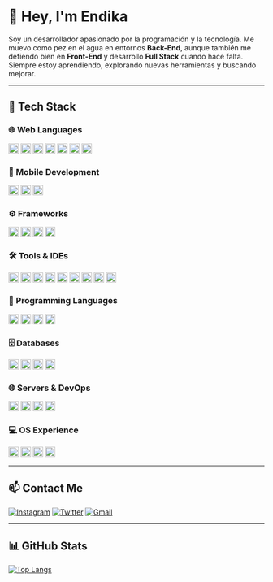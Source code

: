 <!--
**Endibra90/Endibra90** is a ✨ _special_ ✨ repository because its `README.md` appears on your GitHub profile.
-->

# 👋 Hey, I'm Endika

Soy un desarrollador apasionado por la programación y la tecnología. Me muevo como pez en el agua en entornos **Back-End**, aunque también me defiendo bien en **Front-End** y desarrollo **Full Stack** cuando hace falta. Siempre estoy aprendiendo, explorando nuevas herramientas y buscando mejorar.

---

## 🚀 Tech Stack

### 🌐 Web Languages
<p>
  <img src="https://cdn.jsdelivr.net/npm/simple-icons@v4/icons/javascript.svg?color=white" height="20"/>
  <img src="https://cdn.jsdelivr.net/npm/simple-icons@v4/icons/typescript.svg?color=white" height="20"/>
  <img src="https://cdn.jsdelivr.net/npm/simple-icons@v4/icons/html5.svg?color=white" height="20"/>
  <img src="https://cdn.jsdelivr.net/npm/simple-icons@v4/icons/css3.svg?color=white" height="20"/>
  <img src="https://cdn.jsdelivr.net/npm/simple-icons@v4/icons/sass.svg?color=white" height="20"/>
  <img src="https://cdn.jsdelivr.net/npm/simple-icons@v4/icons/jquery.svg?color=white" height="20"/>
  <img src="https://cdn.jsdelivr.net/npm/simple-icons@v4/icons/jinja.svg?color=white" height="20"/>
</p>

### 📱 Mobile Development
<p>
  <img src="https://cdn.jsdelivr.net/npm/simple-icons@v4/icons/flutter.svg?color=white" height="20"/>
  <img src="https://cdn.jsdelivr.net/npm/simple-icons@v4/icons/dart.svg?color=white" height="20"/>
  <img src="https://cdn.jsdelivr.net/npm/simple-icons@v4/icons/react.svg?color=white" height="20"/>
</p>

### ⚙️ Frameworks
<p>
  <img src="https://cdn.jsdelivr.net/npm/simple-icons@v4/icons/angular.svg?color=white" height="20"/>
  <img src="https://cdn.jsdelivr.net/npm/simple-icons@v4/icons/laravel.svg?color=white" height="20"/>
  <img src="https://cdn.jsdelivr.net/npm/simple-icons@v4/icons/spring.svg?color=white" height="20"/>
  <img src="https://cdn.jsdelivr.net/npm/simple-icons@v4/icons/react.svg?color=white" height="20"/>
</p>

### 🛠️ Tools & IDEs
<p>
  <img src="https://cdn.jsdelivr.net/npm/simple-icons@v4/icons/yarn.svg?color=white" height="20"/>
  <img src="https://cdn.jsdelivr.net/npm/simple-icons@v4/icons/npm.svg?color=white" height="20"/>
  <img src="https://cdn.jsdelivr.net/npm/simple-icons@v4/icons/webpack.svg?color=white" height="20"/>
  <img src="https://cdn.jsdelivr.net/npm/simple-icons@v4/icons/babel.svg?color=white" height="20"/>
  <img src="https://cdn.jsdelivr.net/npm/simple-icons@v4/icons/visualstudiocode.svg?color=white" height="20"/>
  <img src="https://cdn.jsdelivr.net/npm/simple-icons@v4/icons/intellijidea.svg?color=white" height="20"/>
  <img src="https://cdn.jsdelivr.net/npm/simple-icons@v4/icons/postman.svg?color=white" height="20"/>
  <img src="https://cdn.jsdelivr.net/npm/simple-icons@v4/icons/androidstudio.svg?color=white" height="20"/>
  <img src="https://cdn.jsdelivr.net/npm/simple-icons@v4/icons/mapbox.svg?color=white" height="20"/>
</p>

### 🧠 Programming Languages
<p>
  <img src="https://cdn.jsdelivr.net/npm/simple-icons@v4/icons/python.svg?color=white" height="20"/>
  <img src="https://cdn.jsdelivr.net/npm/simple-icons@v4/icons/java.svg?color=white" height="20"/>
  <img src="https://cdn.jsdelivr.net/npm/simple-icons@v4/icons/php.svg?color=white" height="20"/>
  <img src="https://cdn.jsdelivr.net/npm/simple-icons@v4/icons/dot-net.svg?color=white" height="20"/>
</p>

### 🗄️ Databases
<p>
  <img src="https://cdn.jsdelivr.net/npm/simple-icons@v4/icons/mysql.svg?color=white" height="20"/>
  <img src="https://cdn.jsdelivr.net/npm/simple-icons@v4/icons/mongodb.svg?color=white" height="20"/>
  <img src="https://cdn.jsdelivr.net/npm/simple-icons@v4/icons/postgresql.svg?color=white" height="20"/>
  <img src="https://cdn.jsdelivr.net/npm/simple-icons@v4/icons/microsoftaccess.svg?color=white" height="20"/>
</p>

### 🌐 Servers & DevOps
<p>
  <img src="https://cdn.jsdelivr.net/npm/simple-icons@v4/icons/nginx.svg?color=white" height="20"/>
  <img src="https://cdn.jsdelivr.net/npm/simple-icons@v4/icons/apache.svg?color=white" height="20"/>
  <img src="https://cdn.jsdelivr.net/npm/simple-icons@v4/icons/docker.svg?color=white" height="20"/>
  <img src="https://cdn.jsdelivr.net/npm/simple-icons@v4/icons/flask.svg?color=white" height="20"/>
</p>

### 💻 OS Experience
<p>
  <img src="https://cdn.jsdelivr.net/npm/simple-icons@v4/icons/windows.svg?color=white" height="20"/>
  <img src="https://cdn.jsdelivr.net/npm/simple-icons@v4/icons/linux.svg?color=white" height="20"/>
  <img src="https://cdn.jsdelivr.net/npm/simple-icons@v4/icons/ubuntu.svg?color=white" height="20"/>
  <img src="https://cdn.jsdelivr.net/npm/simple-icons@v4/icons/linuxmint.svg?color=white" height="20"/>
</p>

---

## 📫 Contact Me

[![Instagram](https://img.shields.io/badge/@Endibra90-E4405F?style=flat&logo=instagram&logoColor=white)](https://instagram.com/Endibra90)
[![Twitter](https://img.shields.io/badge/@Endikahs13-1DA1F2?style=flat&logo=twitter&logoColor=white)](https://twitter.com/Endikahs13)
[![Gmail](https://img.shields.io/badge/endika.ph99@gmail.com-D14836?style=flat&logo=gmail&logoColor=white)](mailto:endika.ph99@gmail.com)

---

## 📊 GitHub Stats

[![Top Langs](https://github-readme-stats.vercel.app/api/top-langs/?username=Endibra90&layout=compact&langs_count=10)](https://github.com/anuraghazra/github-readme-stats)
